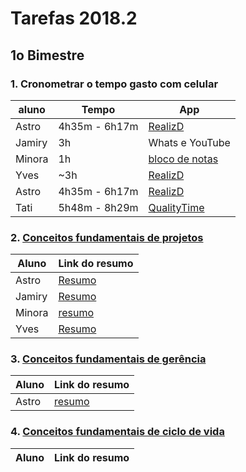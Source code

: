 # Tarefas 2018.2

## 1o Bimestre

### 1. Cronometrar o tempo gasto com celular

| aluno | Tempo | App |
| --- | --- | --- |
| Astro | 4h35m - 6h17m | [RealizD](http://www.realizd.com/) |
| Jamiry |3h | Whats e YouTube |
| Minora | 1h | [bloco de notas](http://bulletjournal.com/) |
| Yves | ~3h | [RealizD](http://www.realizd.com/) |
| Astro | 4h35m - 6h17m | [RealizD](http://www.realizd.com/) |
| Tati | 5h48m - 8h29m | [QualityTime](http://www.qualitytimeapp.com/)|


### 2. [Conceitos fundamentais de projetos](fundamentos/projeto/)

| Aluno | Link do resumo |
| --- | --- |
| Astro | [Resumo](fundamentos/projeto/resumo-astro) |
| Jamiry | [Resumo](fundamentos/projeto/resumo-jamiry)|
| Minora | [resumo](fundamentos/projeto/minora) |
| Yves | [Resumo](fundamentos/projeto/resumo-yves) |


### 3. [Conceitos fundamentais de gerência](fundamentos/management/)

| Aluno | Link do resumo |
| --- | --- |
| Astro | [resumo](fundamentos/management/resumo-astro) |

### 4. [Conceitos fundamentais de ciclo de vida](fundamentos/life-cycle/)

| Aluno | Link do resumo |
| --- | --- |
